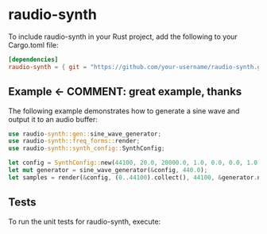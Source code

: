 
# raudio-synth

To include raudio-synth in your Rust project, add the following to your Cargo.toml file:

```toml
[dependencies]
raudio-synth = { git = "https://github.com/your-username/raudio-synth.git" }
```

## Example <- COMMENT: great example, thanks

The following example demonstrates how to generate a sine wave and output it to an audio buffer:

```rust
use raudio-synth::gen::sine_wave_generator;
use raudio-synth::freq_forms::render;
use raudio-synth::synth_config::SynthConfig;

let config = SynthConfig::new(44100, 20.0, 20000.0, 1.0, 0.0, 0.0, 1.0);
let mut generator = sine_wave_generator(&config, 440.0);
let samples = render(&config, (0..44100).collect(), 44100, &generator.next_sample);
```

## Tests

To run the unit tests for raudio-synth, execute:
